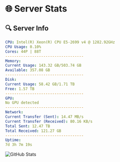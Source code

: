 # 🌐 Server Stats
## 🔍 Server Info
```yaml
CPU: Intel(R) Xeon(R) CPU E5-2699 v4 @ 1282.92GHz
CPU Usage: 0.10%
Cores: 44P | 88T
-----------------------------------
Memory:
Current Usage: 143.32 GB/503.74 GB
Available: 357.08 GB
-----------------------------------
Disk:
Current Usage: 58.42 GB/1.71 TB
Free: 1.57 TB
-----------------------------------
GPU:
No GPU detected
-----------------------------------
Network:
Current Transfer (Sent): 14.47 MB/s
Current Transfer (Received): 80.16 KB/s
Total Sent: 12.47 TB
Total Received: 121.27 GB
-----------------------------------
Uptime:
7d 3h 7m 19s
```
![GitHub Stats](https://img.shields.io/badge/Updated-2025-03-15_00:30:08-blue)